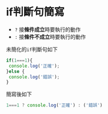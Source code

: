 # if判斷句簡寫

* `?` 接**條件成立**時要執行的動作
* `:` 接**條件不成立**時要執行的動作

未簡化的`if`判斷句如下

```javascript
if(1===1){
 console.log('正確');
}else {
 console.log('錯誤');
}
```

簡寫後如下

```javascript
1===1 ? console.log('正確') : ('錯誤')
```